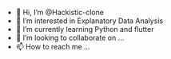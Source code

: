 - 👋 Hi, I’m @Hackistic-clone
- 👀 I’m interested in Explanatory Data Analysis
- 🌱 I’m currently learning Python and flutter
- 💞️ I’m looking to collaborate on ...
- 📫 How to reach me ...

<!---
Hackistic-clone/Hackistic-clone is a ✨ special ✨ repository because its `README.md` (this file) appears on your GitHub profile.
You can click the Preview link to take a look at your changes.
--->

